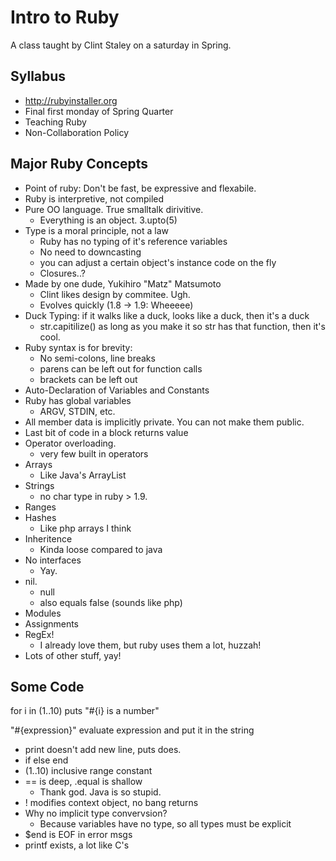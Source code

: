 # Intro to Ruby

A class taught by Clint Staley on a saturday in Spring.

## Syllabus

 * http://rubyinstaller.org
 * Final first monday of Spring Quarter
 * Teaching Ruby
 * Non-Collaboration Policy

## Major Ruby Concepts

 * Point of ruby: Don't be fast, be expressive and flexabile.
 * Ruby is interpretive, not compiled
 * Pure OO language. True smalltalk dirivitive.
   * Everything is an object. 3.upto(5)
 * Type is a moral principle, not a law
   * Ruby has no typing of it's reference variables
   * No need to downcasting
   * you can adjust a certain object's instance code on the fly
   * Closures..?
 * Made by one dude, Yukihiro "Matz" Matsumoto
   * Clint likes design by commitee. Ugh.
   * Evolves quickly (1.8 -> 1.9: Wheeeee)
 * Duck Typing: if it walks like a duck, looks like a duck, then it's a duck
   * str.capitilize() as long as you make it so str has that function, then
     it's cool.
 * Ruby syntax is for brevity:
   * No semi-colons, line breaks
   * parens can be left out for function calls
   * brackets can be left out
 * Auto-Declaration of Variables and Constants
 * Ruby has global variables
   * ARGV, STDIN, etc.
 * All member data is implicitly private. You can not make them public. 
 * Last bit of code in a block returns value
 * Operator overloading.
   * very few built in operators
 * Arrays
   * Like Java's ArrayList
 * Strings 
   * no char type in ruby > 1.9.
 * Ranges 
 * Hashes
   - Like php arrays I think
 * Inheritence
   * Kinda loose compared to java
 * No interfaces
   * Yay.
 * nil.
   * null
   * also equals false (sounds like php)
 * Modules
 * Assignments
 * RegEx!
   * I already love them, but ruby uses them a lot, huzzah!
 * Lots of other stuff, yay!

## Some Code

   for i in (1..10)
      puts "#{i} is a number"

   "#{expression}"
   evaluate expression and put it in the string

   * print doesn't add new line, puts does.
   * if else end
   * (1..10) inclusive range constant
   * == is deep, .equal is shallow
      * Thank god. Java is so stupid. 
   * ! modifies context object, no bang returns
   * Why no implicit type convervsion?
      * Because variables have no type, so all types must be explicit
   * $end is EOF in error msgs
   * printf exists, a lot like C's



